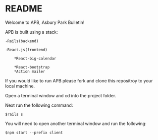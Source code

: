 # README

Welcome to APB, Asbury Park Bulletin!

APB is built using a stack:

    -Rails(backend)

    -React.js(frontend)

        *React-big-calendar
        
        *React-bootstrap
        *Action mailer

If you would like to run APB please fork and clone this repositroy to your local machine.

Open a terminal window and cd into the project folder.

Next run the following command:

    $rails s

You will need to open another terminal window and run the following:

    $npm start --prefix client



